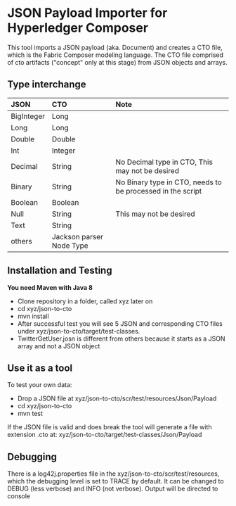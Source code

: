 # JSON Payload Importer for Hyperledger Composer   
This tool imports a JSON payload (aka. Document) and creates a CTO file, which is the Fabric Composer modeling language. The CTO file comprised of cto artifacts ("concept" only at this stage) from JSON objects and arrays.

## Type interchange ##


| JSON|CTO|Note |
|:--|:----|:---|
|BigInteger|Long| |
|Long|Long| |
| Double| Double |  |
|Int|Integer| |
|Decimal|String| No Decimal type in CTO, This may not be desired|
|Binary|String| No Binary type in CTO, needs to be processed in the script|
|Boolean|Boolean| |
|Null|String|This may not be desired|
|Text|String| |
|others|Jackson parser Node Type| |

## Installation and Testing ##

__You need Maven with Java 8__

 *  Clone repository in a folder, called xyz later on
 *  cd xyz/json-to-cto
 *  mvn install
 *  After successful test you will see 5 JSON and corresponding CTO files  under xyz/json-to-cto/target/test-classes.
 *  TwitterGetUser.josn is different from others because it starts as a JSON array and not a JSON object
 
 ## Use it as a tool ##
 To test your own data:
 
  * Drop a JSON file at  xyz/json-to-cto/scr/test/resources/Json/Payload
  * cd xyz/json-to-cto
  *  mvn test
 
  If the JSON file is valid and does break the tool will generate a file with extension .cto at:  xyz/json-to-cto/target/test-classes/Json/Payload 
 ## Debugging ##
 There is a log42j.properties file in the xyz/json-to-cto/scr/test/resources, which the debugging level is set to TRACE by default. It can be changed to DEBUG (less verbose) and INFO (not verbose). Output will be directed to console
 

